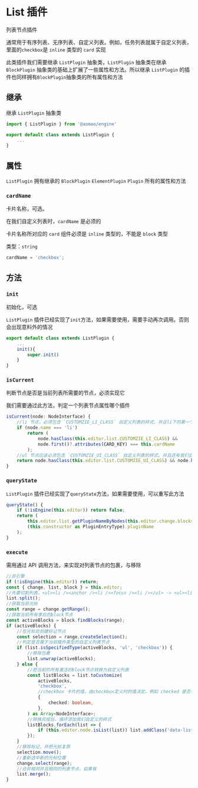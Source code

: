 # List 插件

列表节点插件

通常用于有序列表、无序列表、自定义列表。例如，任务列表就属于自定义列表，里面的`checkbox`是 `inline` 类型的 `card` 实现

此类插件我们需要继承 `ListPlugin` 抽象类，`ListPlugin` 抽象类在继承 `BlockPlugin` 抽象类的基础上扩展了一些属性和方法。所以继承 `ListPlugin` 的插件也同样拥有`BlockPlugin`抽象类的所有属性和方法

## 继承

继承 `ListPlugin` 抽象类

```ts
import { ListPlugin } from '@aomao/engine'

export default class extends ListPlugin {
	...
}
```

## 属性

`ListPlugin` 拥有继承的 `BlockPlugin` `ElementPlugin` `Plugin` 所有的属性和方法

### `cardName`

卡片名称，可选。

在我们自定义列表时，`cardName` 是必须的

卡片名称所对应的 `card` 组件必须是 `inline` 类型的，不能是 `block` 类型

类型：`string`

```ts
cardName = 'checkbox';
```

## 方法

### `init`

初始化，可选

`ListPlugin` 插件已经实现了`init`方法，如果需要使用，需要手动再次调用。否则会出现意料外的情况

```ts
export default class extends ListPlugin {
	...
    init(){
        super.init()
    }
}
```

### `isCurrent`

判断节点是否是当前列表所需要的节点，必须实现它

我们需要通过此方法，判定一个列表节点属性哪个插件

```ts
isCurrent(node: NodeInterface) {
    //li 节点，必须包含 `CUSTOMZIE_LI_CLASS` 自定义列表的样式，并且li下的第一个子节点，应是一个卡片，卡片名称与我们设置的 cardName 对应
    if (node.name === 'li')
        return (
            node.hasClass(this.editor.list.CUSTOMZIE_LI_CLASS) &&
            node.first()?.attributes(CARD_KEY) === this.cardName
        );
    //ul 节点应该必须包含 `CUSTOMZIE_UI_CLASS` 自定义列表的样式。并且还有我们自定义的样式
    return node.hasClass(this.editor.list.CUSTOMZIE_UI_CLASS) && node.hasClass('data-list-task');
}
```

### `queryState`

`ListPlugin` 插件已经实现了`queryState`方法，如果需要使用，可以重写此方法

```ts
queryState() {
    if (!isEngine(this.editor)) return false;
    return (
        this.editor.list.getPluginNameByNodes(this.editor.change.blocks) ===
        (this.constructor as PluginEntryType).pluginName
    );
}
```

### `execute`

需用通过 API 调用方法，来实现对列表节点的包裹，与移除

```ts
//非引擎
if (!isEngine(this.editor)) return;
const { change, list, block } = this.editor;
//先要切割列表，<ul><li /><anchor /><li /><focus /><li /></ul> -> <ul><li /></ul><anchor /><ul><li /><focus /></ul><ul><li /></ul>
list.split();
//获取当前光标
const range = change.getRange();
//获取当前所有季后的block节点
const activeBlocks = block.findBlocks(range);
if (activeBlocks) {
	//在光标处创建标记节点
	const selection = range.createSelection();
	//判定是否属于当前插件类型的自定义列表节点
	if (list.isSpecifiedType(activeBlocks, 'ul', 'checkbox')) {
		//移除包裹
		list.unwrap(activeBlocks);
	} else {
		//把当前的所有激活的block节点转换为自定义列表
		const listBlocks = list.toCustomize(
			activeBlocks,
			'checkbox',
			//checkbox 卡片的值，由checkbox定义时的值决定。例如 checked 是否有选中
			{
				checked: boolean,
			},
		) as Array<NodeInterface>;
		//转换完成后，循环添加我们自定义的样式
		listBlocks.forEach(list => {
			if (this.editor.node.isList(list)) list.addClass('data-list-task');
		});
	}
	//移除标记，并把光标复原
	selection.move();
	//重新选中新的光标位置
	change.select(range);
	//合并相邻并且相同的列表节点，如果有
	list.merge();
}
```

